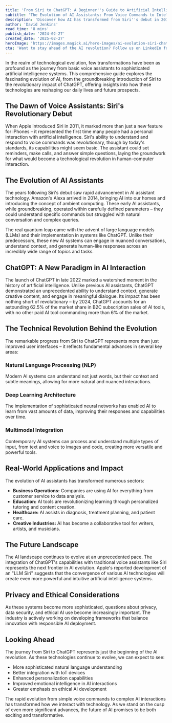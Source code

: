 ```yaml
---
title: 'From Siri to ChatGPT: A Beginner''s Guide to Artificial Intelligence'
subtitle: 'The Evolution of AI Assistants: From Voice Commands to Intelligent Conversations'
description: 'Discover how AI has transformed from Siri''s debut in 2011 to the revolutionary impact of ChatGPT in 2022, offering insights into how these technologies are reshaping our daily lives and future prospects.'
author: 'David Jenkins'
read_time: '8 mins'
publish_date: '2024-02-27'
created_date: '2025-02-27'
heroImage: 'https://images.magick.ai/hero-images/ai-evolution-siri-chatgpt.jpg'
cta: 'Want to stay ahead of the AI revolution? Follow us on LinkedIn for daily updates on artificial intelligence breakthroughs, expert insights, and the latest developments in the world of AI technology.'
---
```


In the realm of technological evolution, few transformations have been as profound as the journey from basic voice assistants to sophisticated artificial intelligence systems. This comprehensive guide explores the fascinating evolution of AI, from the groundbreaking introduction of Siri to the revolutionary impact of ChatGPT, offering insights into how these technologies are reshaping our daily lives and future prospects.

## The Dawn of Voice Assistants: Siri's Revolutionary Debut

When Apple introduced Siri in 2011, it marked more than just a new feature for iPhones – it represented the first time many people had a personal interaction with artificial intelligence. Siri's ability to understand and respond to voice commands was revolutionary, though by today's standards, its capabilities might seem basic. The assistant could set reminders, make calls, and answer simple questions, laying the groundwork for what would become a technological revolution in human-computer interaction.

## The Evolution of AI Assistants

The years following Siri's debut saw rapid advancement in AI assistant technology. Amazon's Alexa arrived in 2014, bringing AI into our homes and introducing the concept of ambient computing. These early AI assistants, while groundbreaking, operated within carefully defined parameters – they could understand specific commands but struggled with natural conversation and complex queries.

The real quantum leap came with the advent of large language models (LLMs) and their implementation in systems like ChatGPT. Unlike their predecessors, these new AI systems can engage in nuanced conversations, understand context, and generate human-like responses across an incredibly wide range of topics and tasks.

## ChatGPT: A New Paradigm in AI Interaction

The launch of ChatGPT in late 2022 marked a watershed moment in the history of artificial intelligence. Unlike previous AI assistants, ChatGPT demonstrated an unprecedented ability to understand context, generate creative content, and engage in meaningful dialogue. Its impact has been nothing short of revolutionary – by 2024, ChatGPT accounts for an astounding 62.5% of the market share in B2C subscription sales of AI tools, with no other paid AI tool commanding more than 6% of the market.

## The Technical Revolution Behind the Evolution

The remarkable progress from Siri to ChatGPT represents more than just improved user interfaces – it reflects fundamental advances in several key areas:

### Natural Language Processing (NLP)
Modern AI systems can understand not just words, but their context and subtle meanings, allowing for more natural and nuanced interactions.

### Deep Learning Architecture
The implementation of sophisticated neural networks has enabled AI to learn from vast amounts of data, improving their responses and capabilities over time.

### Multimodal Integration
Contemporary AI systems can process and understand multiple types of input, from text and voice to images and code, creating more versatile and powerful tools.

## Real-World Applications and Impact

The evolution of AI assistants has transformed numerous sectors:

- **Business Operations:** Companies are using AI for everything from customer service to data analysis.
- **Education:** AI tools are revolutionizing learning through personalized tutoring and content creation.
- **Healthcare:** AI assists in diagnosis, treatment planning, and patient care.
- **Creative Industries:** AI has become a collaborative tool for writers, artists, and musicians.

## The Future Landscape

The AI landscape continues to evolve at an unprecedented pace. The integration of ChatGPT's capabilities with traditional voice assistants like Siri represents the next frontier in AI evolution. Apple's reported development of an "LLM Siri" suggests that the convergence of various AI technologies will create even more powerful and intuitive artificial intelligence systems.

## Privacy and Ethical Considerations

As these systems become more sophisticated, questions about privacy, data security, and ethical AI use become increasingly important. The industry is actively working on developing frameworks that balance innovation with responsible AI deployment.

## Looking Ahead

The journey from Siri to ChatGPT represents just the beginning of the AI revolution. As these technologies continue to evolve, we can expect to see:

- More sophisticated natural language understanding
- Better integration with IoT devices
- Enhanced personalization capabilities
- Improved emotional intelligence in AI interactions
- Greater emphasis on ethical AI development

The rapid evolution from simple voice commands to complex AI interactions has transformed how we interact with technology. As we stand on the cusp of even more significant advances, the future of AI promises to be both exciting and transformative.